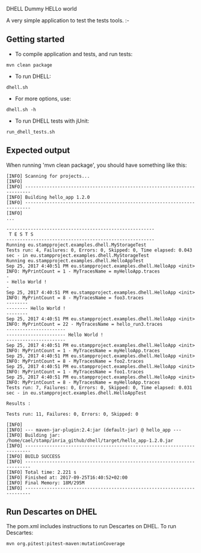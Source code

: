 DHELL
Dummy HELLo world

A very simple application to test the tests tools. :-

Getting started
----------------
* To compile application and tests, and run tests:
```
mvn clean package
```

* To run DHELL:
```
dhell.sh
```

* For more options, use:
```
dhell.sh -h
```

* To run DHELL tests with jUnit:
```
run_dhell_tests.sh
```

Expected output
----------------
When running 'mvn clean package', you should have something like this:
```
[INFO] Scanning for projects...
[INFO]
[INFO] ------------------------------------------------------------------------
[INFO] Building hello_app 1.2.0
[INFO] ------------------------------------------------------------------------
[INFO]
...

-------------------------------------------------------
 T E S T S
-------------------------------------------------------
Running eu.stampproject.examples.dhell.MyStorageTest
Tests run: 4, Failures: 0, Errors: 0, Skipped: 0, Time elapsed: 0.043 sec - in eu.stampproject.examples.dhell.MyStorageTest
Running eu.stampproject.examples.dhell.HelloAppTest
Sep 25, 2017 4:40:51 PM eu.stampproject.examples.dhell.HelloApp <init>
INFO: MyPrintCount = 1 - MyTracesName = myHelloApp.traces
-
- Hello World !
-
Sep 25, 2017 4:40:51 PM eu.stampproject.examples.dhell.HelloApp <init>
INFO: MyPrintCount = 8 - MyTracesName = foo3.traces
--------
-------- Hello World !
--------
Sep 25, 2017 4:40:51 PM eu.stampproject.examples.dhell.HelloApp <init>
INFO: MyPrintCount = 22 - MyTracesName = hello_run3.traces
----------------------
---------------------- Hello World !
----------------------
Sep 25, 2017 4:40:51 PM eu.stampproject.examples.dhell.HelloApp <init>
INFO: MyPrintCount = 1 - MyTracesName = myHelloApp.traces
Sep 25, 2017 4:40:51 PM eu.stampproject.examples.dhell.HelloApp <init>
INFO: MyPrintCount = 8 - MyTracesName = foo2.traces
Sep 25, 2017 4:40:51 PM eu.stampproject.examples.dhell.HelloApp <init>
INFO: MyPrintCount = 1 - MyTracesName = foo1.traces
Sep 25, 2017 4:40:51 PM eu.stampproject.examples.dhell.HelloApp <init>
INFO: MyPrintCount = 8 - MyTracesName = myHelloApp.traces
Tests run: 7, Failures: 0, Errors: 0, Skipped: 0, Time elapsed: 0.031 sec - in eu.stampproject.examples.dhell.HelloAppTest

Results :

Tests run: 11, Failures: 0, Errors: 0, Skipped: 0

[INFO]
[INFO] --- maven-jar-plugin:2.4:jar (default-jar) @ hello_app ---
[INFO] Building jar: /home/cael/stamp/inria_github/dhell/target/hello_app-1.2.0.jar
[INFO] ------------------------------------------------------------------------
[INFO] BUILD SUCCESS
[INFO] ------------------------------------------------------------------------
[INFO] Total time: 2.221 s
[INFO] Finished at: 2017-09-25T16:40:52+02:00
[INFO] Final Memory: 18M/295M
[INFO] ------------------------------------------------------------------------
```


Run Descartes on DHEL
---------------------
The pom.xml includes instructions to run Descartes on DHEL. To run Descartes:
```
mvn org.pitest:pitest-maven:mutationCoverage
```
 
 

